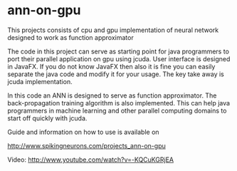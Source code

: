 ann-on-gpu
==========

This projects consists of cpu and gpu implementation of neural network designed to work as function approximator

The code in this project can serve as starting point for java programmers to port their parallel application on gpu using jcuda. User interface is designed in JavaFX. If you do not know JavaFX then also it is fine you can easily separate the java code and modify it for your usage. The key take away is jcuda implementation.

In this code an ANN is designed to serve as function approximator. The back-propagation training algorithm is also implemented. This can help java programmers in machine learning and other parallel computing domains to start off quickly with jcuda.

Guide and information on how to use is available on

http://www.spikingneurons.com/projects_ann-on-gpu

Video: http://www.youtube.com/watch?v=-KQCuKGRjEA
